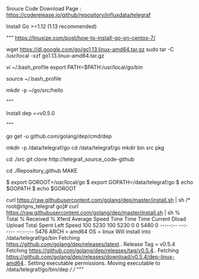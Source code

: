 Srouce Code Download Page
: https://coderelease.io/github/repository/influxdata/telegraf


Install Go >=1.12 (1.13 recommended)

"""
https://linuxize.com/post/how-to-install-go-on-centos-7/

wget https://dl.google.com/go/go1.13.linux-amd64.tar.gz
sudo tar -C /usr/local -xzf go1.13.linux-amd64.tar.gz

vi ~/.bash_profile
export PATH=$PATH:/usr/local/go/bin

source ~/.bash_profile

mkdir -p ~/go/src/hello


"""

Install dep ==v0.5.0

"""

go get -u github.com/golang/dep/cmd/dep

mkdir -p /data/telegraf/go
cd /data/telegraf/go
mkdir bin src pkg

cd ./src
git clone http://telegraf_source_code-github

cd ./Repository_github
MAKE

$ export GOROOT=/usr/local/go
$ export GOPATH=/data/telegraf/go
$ echo $GOPATH
$ echo $GOROOT

curl https://raw.githubusercontent.com/golang/dep/master/install.sh | sh
/*
root@rlgns_telegraf go]# curl https://raw.githubusercontent.com/golang/dep/master/install.sh | sh
  % Total    % Received % Xferd  Average Speed   Time    Time     Time  Current
                                 Dload  Upload   Total   Spent    Left  Speed
100  5230  100  5230    0     0   5480      0 --:--:-- --:--:-- --:--:--  5476
ARCH = amd64
OS = linux
Will install into /data/telegraf/go/bin
Fetching https://github.com/golang/dep/releases/latest..
Release Tag = v0.5.4
Fetching https://github.com/golang/dep/releases/tag/v0.5.4..
Fetching https://github.com/golang/dep/releases/download/v0.5.4/dep-linux-amd64..
Setting executable permissions.
Moving executable to /data/telegraf/go/bin/dep
*/
/*
"""
